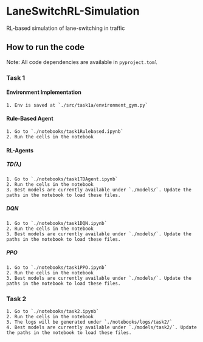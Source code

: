 # LaneSwitchRL-Simulation
RL-based simulation of lane-switching in traffic

## How to run the code
Note: All code dependencies are available in `pyproject.toml`

### Task 1
#### Environment Implementation
    1. Env is saved at `./src/task1a/environment_gym.py`

#### Rule-Based Agent
    1. Go to `./notebooks/task1Rulebased.ipynb`
    2. Run the cells in the notebook
#### RL-Agents
##### TD(λ)
    1. Go to `./notebooks/task1TDAgent.ipynb`
    2. Run the cells in the notebook
    3. Best models are currently available under `./models/`. Update the paths in the notebook to load these files. 
##### DQN
    1. Go to `./notebooks/task1DQN.ipynb`
    2. Run the cells in the notebook
    3. Best models are currently available under `./models/`. Update the paths in the notebook to load these files.
##### PPO
    1. Go to `./notebooks/task1PPO.ipynb`
    2. Run the cells in the notebook
    3. Best models are currently available under `./models/`. Update the paths in the notebook to load these files.

### Task 2
    1. Go to `./notebooks/task2.ipynb`
    2. Run the cells in the notebook
    3. The logs will be generated under `./notebooks/logs/task2/`
    4. Best models are currently available under `./models/task2/`. Update the paths in the notebook to load these files.
